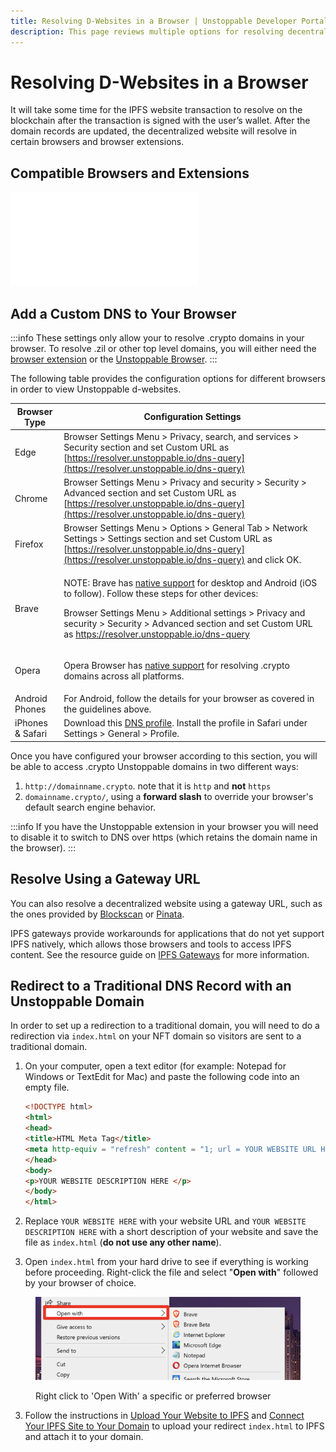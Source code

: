 ```yaml
---
title: Resolving D-Websites in a Browser | Unstoppable Developer Portal
description: This page reviews multiple options for resolving decentralized websites in a browser.
---
```


# Resolving D-Websites in a Browser

It will take some time for the IPFS website transaction to resolve on the blockchain after the transaction is signed with the user’s wallet. After the domain records are updated, the decentralized website will resolve in certain browsers and browser extensions.

## Compatible Browsers and Extensions

<embed src="../snippets/_compatible-browsers.md" />

## Add a Custom DNS to Your Browser

:::info
These settings only allow your to resolve .crypto domains in your browser. To resolve .zil or other top level domains, you will either need the [browser extension](https://unstoppabledomains.com/extension) or the [Unstoppable Browser](https://unstoppabledomains.com/browser).
:::

The following table provides the configuration options for different browsers in order to view Unstoppable d-websites.

| Browser Type     | Configuration Settings                                                                                                                                                                                                                                                                                                                                                                                                                                                              |
| ---------------- | ----------------------------------------------------------------------------------------------------------------------------------------------------------------------------------------------------------------------------------------------------------------------------------------------------------------------------------------------------------------------------------------------------------------------------------------------------------------------------------- |
| Edge             | Browser Settings Menu > Privacy, search, and services > Security section and set Custom URL as [https://resolver.unstoppable.io/dns-query](https://resolver.unstoppable.io/dns-query)                                                                                                                                                                                                                                                                                               |
| Chrome           | Browser Settings Menu > Privacy and security > Security > Advanced section and set Custom URL as [https://resolver.unstoppable.io/dns-query](https://resolver.unstoppable.io/dns-query)                                                                                                                                                                                                                                                                                             |
| Firefox          | Browser Settings Menu > Options > General Tab > Network Settings > Settings section and set Custom URL as [https://resolver.unstoppable.io/dns-query](https://resolver.unstoppable.io/dns-query) and click OK.                                                                                                                                                                                                                                                                      |
| Brave            | <p>NOTE: Brave has <a href="https://support.unstoppabledomains.com/support/solutions/articles/48001188302-ultimate-user-guide#surfdweb">native support</a> for desktop and Android (iOS to follow). Follow these steps for other devices:</p><p></p><p>Browser Settings Menu > Additional settings > Privacy and security > Security > Advanced section and set Custom URL as <a href="https://resolver.unstoppable.io/dns-query">https://resolver.unstoppable.io/dns-query</a></p> |
| Opera            | <p></p><p>Opera Browser has <a href="https://unstoppabledomains.com/blog/opera-helloweb3">native support</a> for resolving .crypto domains across all platforms.</p>                                                                                                                                                                                                                                                                                                                |
| Android Phones   | For Android, follow the details for your browser as covered in the guidelines above.                                                                                                                                                                                                                                                                                                                                                                                                |
| iPhones & Safari | Download this [DNS profile](https://gist.github.com/mvwi/52b1f51786e95e791bc44c00ddeb4d85/raw/9315fc9172a7b2dd91dd849a8cb3bbe3295362a9/cloudflare-https.mobileconfig). Install the profile in Safari under Settings > General > Profile.                                                                                                                                                                                                                                            |

Once you have configured your browser according to this section, you will be able to access .crypto Unstoppable domains in two different ways:

1. `http://domainname.crypto`. note that it is `http` and **not** `https`
2. `domainname.crypto/`, using a **forward slash** to override your browser's default search engine behavior.

:::info
If you have the Unstoppable extension in your browser you will need to disable it to switch to DNS over https (which retains the domain name in the browser).
:::

## Resolve Using a Gateway URL

You can also resolve a decentralized website using a gateway URL, such as the ones provided by [Blockscan](http://blockscan.com) or [Pinata](https://docs.pinata.cloud/gateways/dedicated-gateways).

IPFS gateways provide workarounds for applications that do not yet support IPFS natively, which allows those browsers and tools to access IPFS content. See the resource guide on [IPFS Gateways](https://docs.ipfs.io/concepts/ipfs-gateway/#overview) for more information.

## **Redirect to a Traditional DNS Record with an Unstoppable Domain**

In order to set up a redirection to a traditional domain, you will need to do a redirection via `index.html` on your NFT domain so visitors are sent to a traditional domain.

1. On your computer, open a text editor (for example: Notepad for Windows or TextEdit for Mac) and paste the following code into an empty file.

    ```html
    <!DOCTYPE html>
    <html>
    <head>
    <title>HTML Meta Tag</title>
    <meta http-equiv = "refresh" content = "1; url = YOUR WEBSITE URL HERE" />
    </head>
    <body>
    <p>YOUR WEBSITE DESCRIPTION HERE </p>
    </body>
    </html>
    ```

2. Replace `YOUR WEBSITE HERE` with your website URL and `YOUR WEBSITE DESCRIPTION HERE` with a short description of your website and save the file as `index.html` (**do not use any other name**).

3. Open `index.html` from your hard drive to see if everything is working before proceeding. Right-click the file and select "**Open with**" followed by your browser of choice.

<figure>

![Right click to 'Open With' a specific or preferred browser](/images/open-with-specific-browser.png)

<figcaption>Right click to 'Open With' a specific or preferred browser</figcaption>
</figure>

3. Follow the instructions in [Upload Your Website to IPFS](upload-ipfs.md) and [Connect Your IPFS Site to Your Domain](connect-ipfs.md) to upload your redirect `index.html` to IPFS and attach it to your domain.
